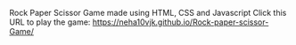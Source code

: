 Rock Paper Scissor Game made using HTML, CSS and Javascript
Click this URL to play the game: https://neha10vjk.github.io/Rock-paper-scissor-Game/
